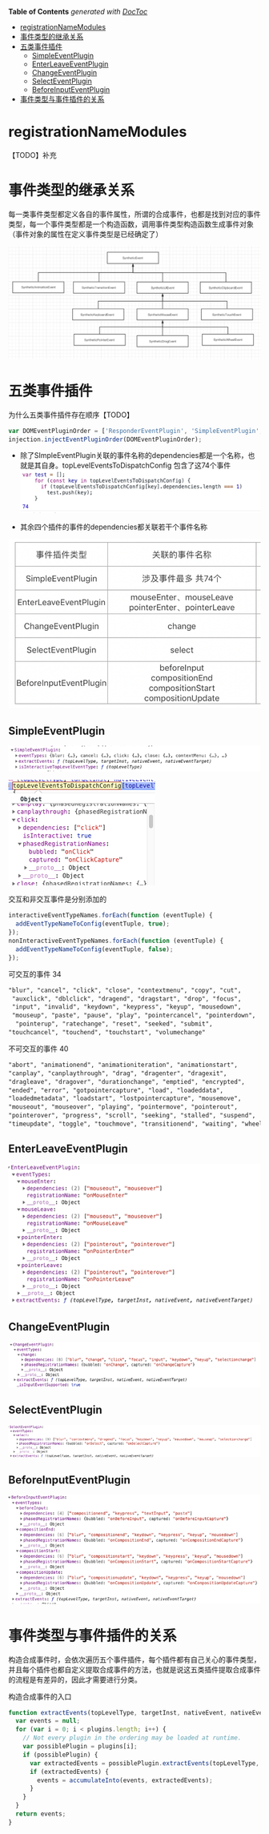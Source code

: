 <!-- START doctoc generated TOC please keep comment here to allow auto update -->
<!-- DON'T EDIT THIS SECTION, INSTEAD RE-RUN doctoc TO UPDATE -->
**Table of Contents**  *generated with [DocToc](https://github.com/thlorenz/doctoc)*

- [registrationNameModules](#registrationnamemodules)
- [事件类型的继承关系](#%E4%BA%8B%E4%BB%B6%E7%B1%BB%E5%9E%8B%E7%9A%84%E7%BB%A7%E6%89%BF%E5%85%B3%E7%B3%BB)
- [五类事件插件](#%E4%BA%94%E7%B1%BB%E4%BA%8B%E4%BB%B6%E6%8F%92%E4%BB%B6)
  - [SimpleEventPlugin](#simpleeventplugin)
  - [EnterLeaveEventPlugin](#enterleaveeventplugin)
  - [ChangeEventPlugin](#changeeventplugin)
  - [SelectEventPlugin](#selecteventplugin)
  - [BeforeInputEventPlugin](#beforeinputeventplugin)
- [事件类型与事件插件的关系](#%E4%BA%8B%E4%BB%B6%E7%B1%BB%E5%9E%8B%E4%B8%8E%E4%BA%8B%E4%BB%B6%E6%8F%92%E4%BB%B6%E7%9A%84%E5%85%B3%E7%B3%BB)

<!-- END doctoc generated TOC please keep comment here to allow auto update -->

# registrationNameModules
【TODO】补充


# 事件类型的继承关系
每一类事件类型都定义各自的事件属性，所谓的合成事件，也都是找到对应的事件类型，每一个事件类型都是一个构造函数，调用事件类型构造函数生成事件对象（事件对象的属性在定义事件类型是已经确定了）

![avatar](../../images/react/react-2020/9.png)

# 五类事件插件
为什么五类事件插件存在顺序【TODO】
```javascript
var DOMEventPluginOrder = ['ResponderEventPlugin', 'SimpleEventPlugin', 'EnterLeaveEventPlugin', 'ChangeEventPlugin', 'SelectEventPlugin', 'BeforeInputEventPlugin'];
injection.injectEventPluginOrder(DOMEventPluginOrder);
```

- 除了SImpleEventPlugin关联的事件名称的dependencies都是一个名称，也就是其自身。topLevelEventsToDispatchConfig 包含了这74个事件
![avatar](../../images/react/react-2020/17.png)

- 其余四个插件的事件的dependencies都关联若干个事件名称

![avatar](../../images/react/react-2020/10.png)

## SimpleEventPlugin
![avatar](../../images/react/react-2020/11.png)

![avatar](../../images/react/react-2020/12.jpeg)

交互和非交互事件是分别添加的
```javascript
interactiveEventTypeNames.forEach(function (eventTuple) {
  addEventTypeNameToConfig(eventTuple, true);
});
nonInteractiveEventTypeNames.forEach(function (eventTuple) {
  addEventTypeNameToConfig(eventTuple, false);
});
```

可交互的事件 34
```html
"blur", "cancel", "click", "close", "contextmenu", "copy", "cut",
 "auxclick", "dblclick", "dragend", "dragstart", "drop", "focus", 
 "input", "invalid", "keydown", "keypress", "keyup", "mousedown", 
 "mouseup", "paste", "pause", "play", "pointercancel", "pointerdown",
  "pointerup", "ratechange", "reset", "seeked", "submit", 
"touchcancel", "touchend", "touchstart", "volumechange"
```

不可交互的事件 40
```html
"abort", "animationend", "animationiteration", "animationstart", 
"canplay", "canplaythrough", "drag", "dragenter", "dragexit", 
"dragleave", "dragover", "durationchange", "emptied", "encrypted", 
"ended", "error", "gotpointercapture", "load", "loadeddata", 
"loadedmetadata", "loadstart", "lostpointercapture", "mousemove", 
"mouseout", "mouseover", "playing", "pointermove", "pointerout", 
"pointerover", "progress", "scroll", "seeking", "stalled", "suspend", 
"timeupdate", "toggle", "touchmove", "transitionend", "waiting", "wheel"
```

## EnterLeaveEventPlugin
![avatar](../../images/react/react-2020/13.png)

## ChangeEventPlugin
![avatar](../../images/react/react-2020/14.png)

## SelectEventPlugin
![avatar](../../images/react/react-2020/15.png)

## BeforeInputEventPlugin
![avatar](../../images/react/react-2020/16.png)

# 事件类型与事件插件的关系
构造合成事件时，会依次遍历五个事件插件，每个插件都有自己关心的事件类型，并且每个插件也都自定义提取合成事件的方法，也就是说这五类插件提取合成事件的流程是有差异的，因此才需要进行分类。

构造合成事件的入口
```javascript
function extractEvents(topLevelType, targetInst, nativeEvent, nativeEventTarget) {
  var events = null;
  for (var i = 0; i < plugins.length; i++) {
    // Not every plugin in the ordering may be loaded at runtime.
    var possiblePlugin = plugins[i];
    if (possiblePlugin) {
      var extractedEvents = possiblePlugin.extractEvents(topLevelType, targetInst, nativeEvent, nativeEventTarget);
      if (extractedEvents) {
        events = accumulateInto(events, extractedEvents);
      }
    }
  }
  return events;
}
```
